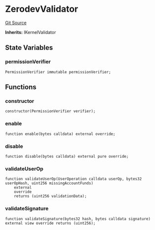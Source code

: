 # ZerodevValidator
[Git Source](https://github.com/permissivelabs/core/blob/fa33ef18b6b5de6eccb85fa5ba3f8e660923b0ae/src/integrations/zerodev/ZerodevValidator.sol)

**Inherits:**
IKernelValidator


## State Variables
### permissionVerifier

```solidity
PermissionVerifier immutable permissionVerifier;
```


## Functions
### constructor


```solidity
constructor(PermissionVerifier verifier);
```

### enable


```solidity
function enable(bytes calldata) external override;
```

### disable


```solidity
function disable(bytes calldata) external pure override;
```

### validateUserOp


```solidity
function validateUserOp(UserOperation calldata userOp, bytes32 userOpHash, uint256 missingAccountFunds)
    external
    override
    returns (uint256 validationData);
```

### validateSignature


```solidity
function validateSignature(bytes32 hash, bytes calldata signature) external view override returns (uint256);
```

